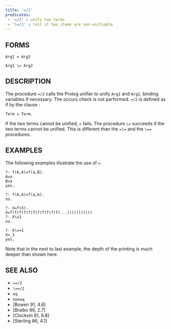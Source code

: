 ```yaml
---
title: '=/2'
predicates:
 - '=/2' : unify two terms
 - '\=/2' : test if two items are non-unifiable
---
```


## FORMS

```
Arg1 = Arg2

Arg1 \= Arg2
```

## DESCRIPTION

The procedure `=/2` calls the Prolog unifier to unify `Arg1` and `Arg2`, binding variables if necessary. The occurs check is not performed. `=/2` is defined as if by the clause :

`Term = Term.`

If the two terms cannot be unified, `=` fails. The procedure `\=` succeeds if the two terms cannot be unified. This is different than the `=\=` and the `\==` procedures.


## EXAMPLES

The following examples illustrate the use of `=`.

```
?- f(A,A)=f(a,B).
A=a
B=a
yes.
```

```
?- f(A,A)=f(a,b).
no.
```

```
?- X=f(X).
X=f(f(f(f(f(f(f(f(f(f(f(...)))))))))))
?- X\=1
no.
```

```
?- X\==1
X=_3
yes.
```

Note that in the next to last example, the depth of the printing is much deeper than shown here.


## SEE ALSO

- `==/2`
- `\==/2`
- `eq`
- `noneq`
- [Bowen 91, 4.6]
- [Bratko 86, 2.7]
- [Clocksin 81, 6.8]
- [Sterling 86, 4.1]
